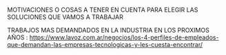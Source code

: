 MOTIVACIONES O COSAS A TENER EN CUENTA PARA ELEGIR LAS SOLUCIONES QUE VAMOS A TRABAJAR

TRABAJOS MAS DEMANDADOS EN LA INDUSTRIA EN LOS PROXIMOS AÑOS : 
https://www.lavoz.com.ar/negocios/los-4-perfiles-de-empleados-que-demandan-las-empresas-tecnologicas-y-les-cuesta-encontrar/

